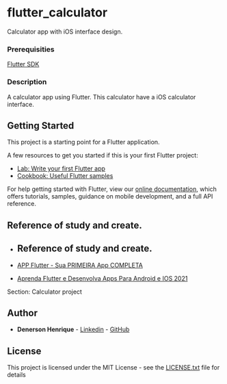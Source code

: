 # flutter_calculator

Calculator app with iOS interface design.

### Prerequisities

[Flutter SDK](https://flutter.dev/)

### Description

A calculator app using Flutter. This calculator have a iOS calculator interface.

## Getting Started

This project is a starting point for a Flutter application.

A few resources to get you started if this is your first Flutter project:

- [Lab: Write your first Flutter app](https://flutter.dev/docs/get-started/codelab)
- [Cookbook: Useful Flutter samples](https://flutter.dev/docs/cookbook)

For help getting started with Flutter, view our
[online documentation](https://flutter.dev/docs), which offers tutorials,
samples, guidance on mobile development, and a full API reference.

## Reference of study and create.

- ## Reference of study and create.

- [APP Flutter - Sua PRIMEIRA App COMPLETA](https://www.youtube.com/watch?v=jyjdXFsQoYw&ab_channel=Cod3rCursos)
- [Aprenda Flutter e Desenvolva Apps Para Android e IOS 2021](https://www.udemy.com/course/curso-flutter/)

Section: Calculator project

## Author

- **Denerson Henrique** - [Linkedin](www.linkedin.com/in/denersonhenrique) - [GitHub](https://github.com/DenersonHenrique)

## License

This project is licensed under the MIT License - see the [LICENSE.txt](LICENSE.txt) file for details
